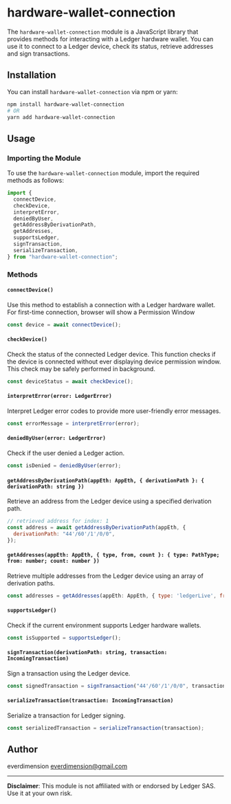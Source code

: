 # hardware-wallet-connection

The `hardware-wallet-connection` module is a JavaScript library that provides methods for interacting with a Ledger hardware wallet. You can use it to connect to a Ledger device, check its status, retrieve addresses and sign transactions.

## Installation

You can install `hardware-wallet-connection` via npm or yarn:

```bash
npm install hardware-wallet-connection
# OR
yarn add hardware-wallet-connection
```

## Usage

### Importing the Module

To use the `hardware-wallet-connection` module, import the required methods as follows:

```javascript
import {
  connectDevice,
  checkDevice,
  interpretError,
  deniedByUser,
  getAddressByDerivationPath,
  getAddresses,
  supportsLedger,
  signTransaction,
  serializeTransaction,
} from "hardware-wallet-connection";
```

### Methods

#### `connectDevice()`

Use this method to establish a connection with a Ledger hardware wallet.
For first-time connection, browser will show a Permission Window

```javascript
const device = await connectDevice();
```

#### `checkDevice()`

Check the status of the connected Ledger device.
This function checks if the device is connected without ever displaying device permission window. This check may be safely performed in background.

```javascript
const deviceStatus = await checkDevice();
```

#### `interpretError(error: LedgerError)`

Interpret Ledger error codes to provide more user-friendly error messages.

```javascript
const errorMessage = interpretError(error);
```

#### `deniedByUser(error: LedgerError)`

Check if the user denied a Ledger action.

```javascript
const isDenied = deniedByUser(error);
```

#### `getAddressByDerivationPath(appEth: AppEth, { derivationPath }: { derivationPath: string })`

Retrieve an address from the Ledger device using a specified derivation path.

```javascript
// retrieved address for index: 1
const address = await getAddressByDerivationPath(appEth, {
  derivationPath: "44'/60'/1'/0/0",
});
```

#### `getAddresses(appEth: AppEth, { type, from, count }: { type: PathType; from: number; count: number })`

Retrieve multiple addresses from the Ledger device using an array of derivation paths.

```javascript
const addresses = getAddresses(appEth: AppEth, { type: 'ledgerLive', from: 0, count: 5 });
```

#### `supportsLedger()`

Check if the current environment supports Ledger hardware wallets.

```javascript
const isSupported = supportsLedger();
```

#### `signTransaction(derivationPath: string, transaction: IncomingTransaction)`

Sign a transaction using the Ledger device.

```javascript
const signedTransaction = signTransaction("44'/60'/1'/0/0", transaction);
```

#### `serializeTransaction(transaction: IncomingTransaction)`

Serialize a transaction for Ledger signing.

```javascript
const serializedTransaction = serializeTransaction(transaction);
```

## Author

everdimension <everdimension@gmail.com>

---

**Disclaimer**: This module is not affiliated with or endorsed by Ledger SAS. Use it at your own risk.
